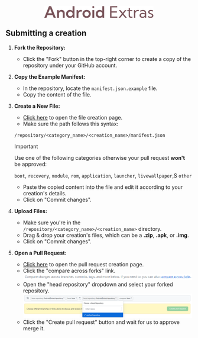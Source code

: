<p align="center"><img src="https://github.com/AndroidExtras/repository/blob/base/assets/logo.png?raw=true" align="center" height="32" /></p>

## Submitting a creation
1. **Fork the Repository:**
   - Click the "Fork" button in the top-right corner to create a copy of the repository under your GitHub account.

2. **Copy the Example Manifest:**
   - In the repository, locate the `manifest.json.example` file.
   - Copy the content of the file.

3. **Create a New File:**
   - [Click here](https://github.com/AndroidExtras/repository/new/base/creations) to open the file creation page.
   - Make sure the path follows this syntax:
   ```
   /repository/<category_name>/<creation_name>/manifest.json
   ```
   > [!IMPORTANT]  
   > Use one of the following categories otherwise your pull request **won't** be approved:
   >
   > `boot`, `recovery`, `module`, `rom`, `application`, `launcher`, `livewallpaper`,S `other`
   - Paste the copied content into the file and edit it according to your creation's details.
   - Click on "Commit changes".

4. **Upload Files:**
   - Make sure you're in the `/repository/<category_name>/<creation_name>` directory.
   - Drag & drop your creation's files, which can be a **.zip**, **.apk**, or **.img**.
   - Click on "Commit changes".

5. **Open a Pull Request:**
   - [Click here](https://github.com/AndroidExtras/repository/compare) to open the pull request creation page.
   - Click the "compare across forks" link.
   ![](https://github.com/AndroidExtras/repository/blob/base/assets/screenshots/compare_across_forks.png?raw=true)
   - Open the "head repository" dropdown and select your forked repository.
   ![](https://github.com/AndroidExtras/repository/blob/base/assets/screenshots/head_repository.png?raw=true)
   - Click the "Create pull request" button and wait for us to approve merge it.